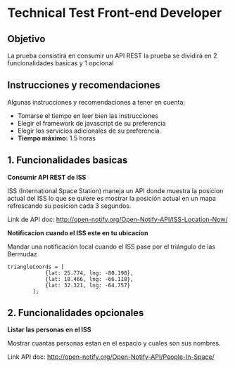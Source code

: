 # Technical Test Front-end Developer

## Objetivo 

La prueba consistirá en consumir un API REST la prueba se dividirá en 2 funcionalidades basicas y 1 opcional 


## Instrucciones y recomendaciones

Algunas instrucciones y recomendaciones a tener en cuenta:

- Tomarse el tiempo en leer bien las instrucciones
- Elegir el framework de javascript de su preferencia
- Elegir los servicios adicionales de su preferencia.
- **Tiempo máximo:** 1.5 horas 

## 1. Funcionalidades basicas

**Consumir API REST de ISS**

ISS (International Space Station) maneja un API donde muestra la posicion actual del ISS lo que se quiere es mostrar la posición actual en un mapa refrescando su posicion cada 3 segundos.

Link de API doc: http://open-notify.org/Open-Notify-API/ISS-Location-Now/


**Notificacion cuando el ISS este en tu ubicacíon**

Mandar una notificación local cuando el ISS pase por el triángulo de las Bermudaz 
```
triangleCoords = [
            {lat: 25.774, lng: -80.190},
            {lat: 18.466, lng: -66.118},
            {lat: 32.321, lng: -64.757}
        ];
```


## 2. Funcionalidades opcionales


**Listar las personas en el ISS**

Mostrar cuantas personas estan en el espacio y cuales son sus nombres.

Link API doc: 
http://open-notify.org/Open-Notify-API/People-In-Space/